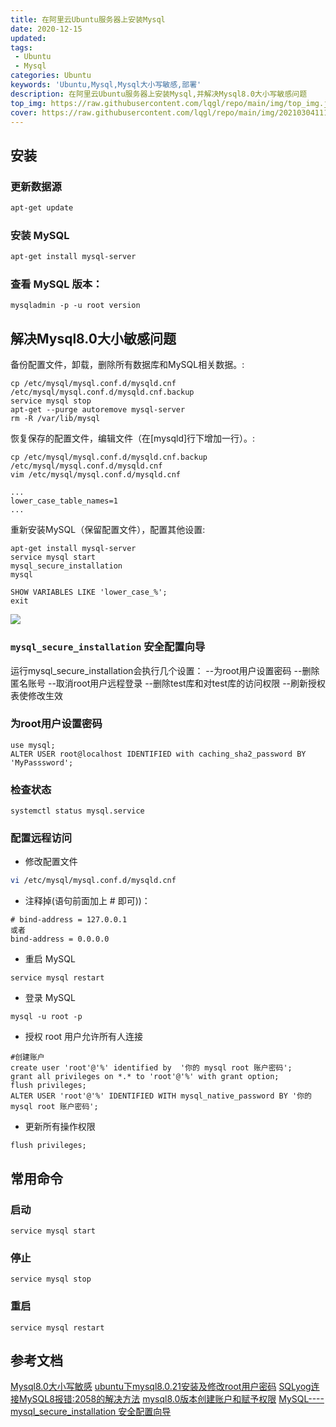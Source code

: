 ```yaml
---
title: 在阿里云Ubuntu服务器上安装Mysql
date: 2020-12-15
updated:
tags:
 - Ubuntu
 - Mysql
categories: Ubuntu
keywords: 'Ubuntu,Mysql,Mysql大小写敏感,部署'
description: 在阿里云Ubuntu服务器上安装Mysql,并解决Mysql8.0大小写敏感问题
top_img: https://raw.githubusercontent.com/lqgl/repo/main/img/top_img.jpg
cover: https://raw.githubusercontent.com/lqgl/repo/main/img/20210304111156.png
---
```


## 安装

### 更新数据源
```bash
apt-get update
```
### 安装 MySQL
```bash
apt-get install mysql-server
```
### 查看 MySQL 版本：
```
mysqladmin -p -u root version
```
## 解决Mysql8.0大小敏感问题
备份配置文件，卸载，删除所有数据库和MySQL相关数据。:
```
cp /etc/mysql/mysql.conf.d/mysqld.cnf /etc/mysql/mysql.conf.d/mysqld.cnf.backup
service mysql stop
apt-get --purge autoremove mysql-server
rm -R /var/lib/mysql
```
恢复保存的配置文件，编辑文件（在[mysqld]行下增加一行）。:
```
cp /etc/mysql/mysql.conf.d/mysqld.cnf.backup /etc/mysql/mysql.conf.d/mysqld.cnf
vim /etc/mysql/mysql.conf.d/mysqld.cnf

...
lower_case_table_names=1
...
```
重新安装MySQL（保留配置文件），配置其他设置:
```
apt-get install mysql-server
service mysql start
mysql_secure_installation
mysql

SHOW VARIABLES LIKE 'lower_case_%';
exit
```
![](https://raw.githubusercontent.com/lqgl/repo/main/img/20201215130757.png)
### `mysql_secure_installation` 安全配置向导
运行mysql_secure_installation会执行几个设置：
--为root用户设置密码
--删除匿名账号
--取消root用户远程登录
--删除test库和对test库的访问权限
--刷新授权表使修改生效

### 为root用户设置密码
```
use mysql;
ALTER USER root@localhost IDENTIFIED with caching_sha2_password BY 'MyPasssword';
```

### 检查状态
```
systemctl status mysql.service
```
### 配置远程访问
* 修改配置文件
```bash
vi /etc/mysql/mysql.conf.d/mysqld.cnf
```
* 注释掉(语句前面加上 # 即可))：
```
# bind-address = 127.0.0.1
或者
bind-address = 0.0.0.0
```
* 重启 MySQL
```
service mysql restart
```
* 登录 MySQL
```
mysql -u root -p
```
* 授权 root 用户允许所有人连接
```
#创建账户
create user 'root'@'%' identified by  '你的 mysql root 账户密码';
grant all privileges on *.* to 'root'@'%' with grant option;
flush privileges;
ALTER USER 'root'@'%' IDENTIFIED WITH mysql_native_password BY '你的 mysql root 账户密码';
```
* 更新所有操作权限
```
flush privileges;
```
## 常用命令
### 启动
```
service mysql start
```
### 停止
```
service mysql stop
```
### 重启
```
service mysql restart
```

## 参考文档
[Mysql8.0大小写敏感](https://stackoverflow.com/questions/53103588/lower-case-table-names-1-on-ubuntu-18-04-doesnt-let-mysql-to-start/53175727#53175727)
[ubuntu下mysql8.0.21安装及修改root用户密码](https://blog.csdn.net/crazy_zh/article/details/109164552)
[SQLyog连接MySQL8报错:2058的解决方法](https://www.cnblogs.com/chengmi/p/12403761.html)
[mysql8.0版本创建账户和赋予权限](https://blog.csdn.net/shenhonglei1234/article/details/84786443?utm_medium=distribute.pc_relevant_t0.none-task-blog-BlogCommendFromBaidu-1.control&depth_1-utm_source=distribute.pc_relevant_t0.none-task-blog-BlogCommendFromBaidu-1.control)
[MySQL----mysql_secure_installation 安全配置向导](https://blog.csdn.net/qq_32786873/article/details/78846008)